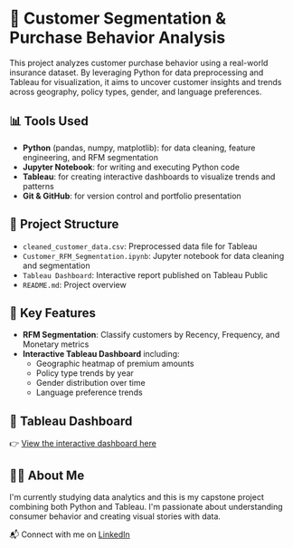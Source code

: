 # 🛒 Customer Segmentation & Purchase Behavior Analysis

This project analyzes customer purchase behavior using a real-world insurance dataset. By leveraging Python for data preprocessing and Tableau for visualization, it aims to uncover customer insights and trends across geography, policy types, gender, and language preferences.

## 📊 Tools Used

- **Python** (pandas, numpy, matplotlib): for data cleaning, feature engineering, and RFM segmentation  
- **Jupyter Notebook**: for writing and executing Python code  
- **Tableau**: for creating interactive dashboards to visualize trends and patterns  
- **Git & GitHub**: for version control and portfolio presentation  

## 📁 Project Structure

- `cleaned_customer_data.csv`: Preprocessed data file for Tableau  
- `Customer_RFM_Segmentation.ipynb`: Jupyter notebook for data cleaning and segmentation  
- `Tableau Dashboard`: Interactive report published on Tableau Public  
- `README.md`: Project overview  

## 📌 Key Features

- **RFM Segmentation**: Classify customers by Recency, Frequency, and Monetary metrics  
- **Interactive Tableau Dashboard** including:
  - Geographic heatmap of premium amounts  
  - Policy type trends by year  
  - Gender distribution over time  
  - Language preference trends  

## 🔗 Tableau Dashboard

👉 [View the interactive dashboard here](https://public.tableau.com/views/sale_data_tableau/Dashboard1)

## 🙋‍♀️ About Me

I'm currently studying data analytics and this is my capstone project combining both Python and Tableau. I'm passionate about understanding consumer behavior and creating visual stories with data.

📬 Connect with me on [LinkedIn](https://www.linkedin.com/in/jing-you84/)
